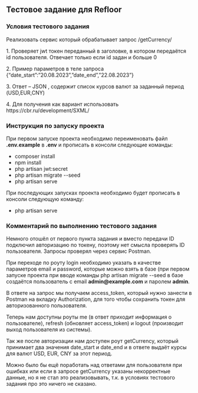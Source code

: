 ## Тестовое задание для Refloor

<h3>Условия тестового задания</h3>

<p>Реализовать сервис который обрабатывает запрос /getCurrency/</p>

<p>1.  Проверяет jwt токен переданный в заголовке, в котором передаётся id пользователя. Отвечает только если id задан и больше 0</p>
<p>2.  Пример параметров в теле запроса {“date_start”:”20.08.2023”,”date_end”,”22.08.2023”}</p>
<p>3.  Ответ – JSON , содержит список курсов валют за заданный период (USD,EUR,CNY)</p>
<p>4.  Для получения как вариант использовать https://cbr.ru/development/SXML/</p>

<h3>Инструкция по запуску проекта</h3>

<p>При первом запуске проекта необходимо переименовать файл <b>.env.example</b> в <b>.env</b> и прописать в консоли следующие команды:</p>

- composer install<br>
- npm install<br>
- php artisan jwt:secret<br>
- php artisan migrate --seed<br>
- php artisan serve

<p>При последующих запусках проекта необходимо будет прописать в консоли следующую команду:</p>

- php artisan serve

<h3>Комментарий по выполнению тестового задания</h3>

<p>Немного отошёл от первого пункта задания и вместо передачи ID подключил авторизацию по токену, поэтому нет смысла проверять ID пользователя. Запросы проверял через сервис Postman.</p>
<p>При переходе по роуту login необходимо указать в качестве параметров email и password, которые можно взять в базе (при первом запуске проекта при вводе команды php artisan migrate --seed в базе создаётся пользователь с email <b>admin@example.com</b> и паролем <b>admin</b>.</p>
<p>В ответе на запрос мы получаем access_token, который нужно занести в Postman на вкладку Authorization, для того чтобы сохранить токен для авторизованного пользователя.</p>
<p>Теперь нам доступны роуты me (в ответ приходит информация о пользователе), refresh (обновляет access_token) и logout (производит выход пользователя из системы).</p>
<p>Так же после авторизации нам доступен роут getCurrency, который принимает два значения date_start и date_end и в ответе выдаёт курсы для валют USD, EUR, CNY за этот период.</p>
<p>Можно было бы ещё поработать над ответами для пользователя при ошибках или если в запросе getCurrency указаны некорректные данные, но я не стал это реализовывать, т.к. в условиях тестового задания про это ничего не сказано.</p>
